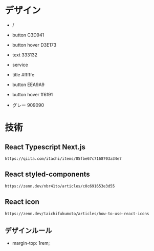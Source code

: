 # デザイン

- /
- button C3D941
- button hover D3E173
- text 333132

- service
- title #fffffe
- button EEA9A9
- button hover ff6f91
- グレー 909090

# 技術

## React Typescript Next.js

```
https://qiita.com/itachi/items/05fbe67c7168703a34e7
```

## React styled-components

```
https://zenn.dev/nbr41to/articles/c0c691653e3d55
```

## React icon

```
https://zenn.dev/taichifukumoto/articles/how-to-use-react-icons
```

## デザインルール

- margin-top: 1rem;
